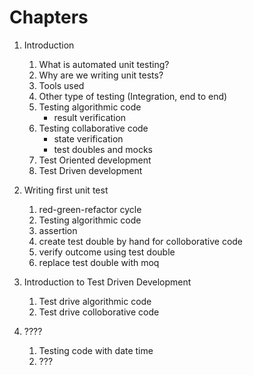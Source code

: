 # Chapters
1. Introduction
    1. What is automated unit testing?
    2. Why are we writing unit tests?
    3. Tools used
    4. Other type of testing (Integration, end to end)
    5. Testing algorithmic code
        * result verification
    6. Testing collaborative code
        * state verification
        * test doubles and mocks
    7. Test Oriented development
    8. Test Driven development

2. Writing first unit test
    1. red-green-refactor cycle
    2. Testing algorithmic code
    3. assertion
    3. create test double by hand for colloborative code
    4. verify outcome using test double
    5. replace test double with moq

3. Introduction to Test Driven Development
    1. Test drive algorithmic code
    2. Test drive colloborative code

4. ????
    1. Testing code with date time
    2. ???